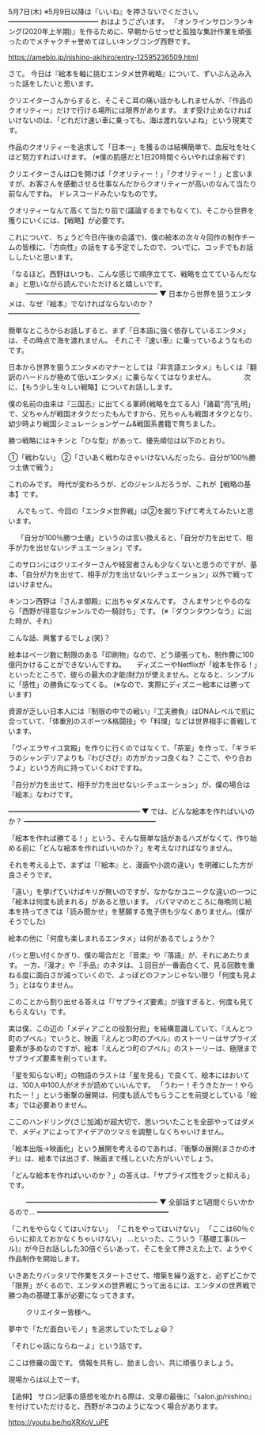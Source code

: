 5月7日(木) ※5月9日以降は『いいね』を押さないでください。
━━━━━━━━━━━━━
おはようございます。
『オンラインサロンランキング(2020年上半期)』を作るために、早朝からせっせと孤独な集計作業を頑張ったのでメチャクチャ誉めてほしいキングコング西野です。

https://ameblo.jp/nishino-akihiro/entry-12595236509.html

さて。
今日は『絵本を軸に挑むエンタメ世界戦略』について、ずいぶん込み入った話をしたいと思います。

クリエイターさんからすると、そこそこ耳の痛い話かもしれませんが、『作品のクオリティー』だけで行ける場所には限界があります。
まず受け止めなければいけないのは、「どれだけ速い車に乗っても、海は渡れないよね」という現実です。

作品のクオリティーを追求して「日本一」を獲るのは結構簡単で、血反吐を吐くほど努力すればいけます。
(※僕の肌感だと1日20時間ぐらいやれば余裕です)

クリエイターさんは口を開けば「クオリティー！」「クオリティー！」と言いますが、お客さんを感動させる仕事なんだからクオリティーが高いのなんて当たり前なんですね。
ドレスコードみたいなものです。

クオリティーなんて高くて当たり前で(議論するまでもなくて)、そこから世界を獲りにいくには、【戦略】が必要です。

これについて、ちょうど今日(午後の会議で)、僕の絵本の次々々回作の制作チームの皆様に、「方向性」の話をする予定でしたので、ついでに、コッチでもお話ししたいと思います。

「なるほど。西野はいつも、こんな感じで順序立てて、戦略を立てているんだなぁ」と思いながら読んでいただけると嬉しいです。
　
　
━━━━━━━━━━━━━━━━━━━
▼ 日本から世界を狙うエンタメは、なぜ『絵本』でなければならないのか？
━━━━━━━━━━━━━━━━━━━

簡単なところからお話しすると、まず「日本語に強く依存しているエンタメ」は、その時点で海を渡れません。
それこそ『速い車』に乗っているようなものです。

日本から世界を狙うエンタメのマナーとしては『非言語エンタメ』もしくは『翻訳のハードルが極めて低いエンタメ』に乗らなくてはなりません。
　
　
　
次に、【もう少し生々しい戦略】についてお話しします。

僕の名前の由来は『三国志』に出てくる軍師(戦略を立てる人)「諸葛“亮”孔明」で、父ちゃんが戦国オタクだったもんですから、兄ちゃんも戦国オタクとなり、幼少時より戦国シミュレーションゲーム&戦国系書籍で育ちました。

勝つ戦略にはキチンと「ひな型」があって、優先順位は以下のとおり。

①「戦わない」
②「さいあく戦わなきゃいけないんだったら、自分が100％勝つ土俵で戦う」

これのみです。
時代が変わろうが、どのジャンルだろうが、これが【戦略の基本】です。

　
んでもって、今回の「エンタメ世界戦」は②を掘り下げて考えてみたいと思います。

　
「自分が100％勝つ土俵」というのは言い換えると、「自分が力を出せて、相手が力を出せないシチュエーション」です。

このサロンにはクリエイターさんや経営者さんも少なくないと思うのですが、基本、「自分が力を出せて、相手が力を出せないシチュエーション」以外で戦ってはいけません。

キンコン西野は『さんま御殿』に出ちゃダメなんです。
さんまサンとやるのなら「西野が得意なジャンルでの一騎討ち」です。
(※『ダウンタウンなう』に出た時が、それ)

こんな話、興奮するでしょ(笑)？

絵本はページ数に制限のある「印刷物」なので、どう頑張っても、制作費に100億円かけることができないんですね。
　
ディズニーやNetflixが「絵本を作る！」といったところで、彼らの最大の才能(財力)が使えません。となると、シンプルに「感性」の勝負になってくる。
(※なので、実際にディズニー絵本には勝っています)

資源が乏しい日本人には『制限の中での戦い』『工夫勝負』はDNAレベルで肌に合っていて、「体重別のスポーツ&格闘技」や「料理」などは世界相手に善戦しています。

「ヴィエラサイユ宮殿」を作りに行くのではなくて、「茶室」を作って、「ギラギラのシャンデリアよりも『わびさび』の方がカッコ良くね？ ここで、やり合おうよ」という方向に持っていくわけですね。

「自分が力を出せて、相手が力を出せないシチュエーション」が、僕の場合は『絵本』なわけです。
　

━━━━━━━━━━━━━━━━━━━
▼ では、どんな絵本を作ればいいのか？
━━━━━━━━━━━━━━━━━━━

「絵本を作れば勝てる！」という、そんな簡単な話があるハズがなくて、作り始める前に「どんな絵本を作ればいいのか？」を考えなければなりません。

それを考える上で、まずは「『絵本』と、漫画や小説の違い」を明確にした方が良さそうです。

「違い」を挙げていけばキリが無いのですが、なかなかユニークな違いの一つに「絵本は何度も読まれる」があると思います。
パパママのところに毎晩同じ絵本を持ってきては「読み聞かせ」を懇願する鬼子供も少なくありません。(僕がそうでした)

絵本の他に「何度も楽しまれるエンタメ」は何があるでしょうか？

パッと思い付くかぎり、僕の場合だと『音楽』や『落語』が、それにあたります。
一方、『漫才』や『手品』のネタは、１回目が一番面白くて、見る回数を重ねる度に面白さが減っていくので、よっぽどのファンじゃない限り「何度も見よう」とはなりません。

このことから割り出せる答えは「『サプライズ要素』が強すぎると、何度も見てもらえない」です。

実は僕、この辺の「メディアごとの役割分担」を結構意識していて、『えんとつ町のプペル』でいうと、映画『えんとつ町のプペル』のストーリーはサプライズ要素が多めなのですが、絵本『えんとつ町のプペル』のストーリーは、極限までサプライズ要素を削っています。

「星を知らない町」の物語のラストは「星を見る」で良くて、絵本にはおいては、100人中100人がオチが読めていいんです。
「うわー！そうきたかー！やられたー！」という衝撃の展開は、何度も読んでもらうことを前提としている「絵本」では必要ありません。

ここのハンドリング(さじ加減)が超大切で、思いついたことを全部やってはダメで、メディアによってアイデアのツマミを調整しなくちゃいけません。

「絵本出版→映画化」という展開を考えるのであれば、『衝撃の展開(まさかのオチ)』は、絵本では出さず、映画まで残しといた方がいいでしょう。

「どんな絵本を作ればいいのか？」の答えは、「サプライズ性をグッと抑える」です。

　
　
━━━━━━━━━━━━━━━━━━━
▼ 全部話すと1週間ぐらいかかるので…
━━━━━━━━━━━━━━━━━━━

「これをやらなくてはいけない」
「これをやってはいけない」
「ここは60％ぐらいに抑えておかなくちゃいけない」
…といった、こういう『基礎工事(ルール)』が今日お話しした30倍ぐらいあって、そこを全て押さえた上で、ようやく作品制作を開始します。

いきあたりバッタリで作業をスタートさせて、増築を繰り返すと、必ずどこかで「限界」がくるので、エンタメの世界戦にうって出るには、エンタメの世界戦で勝つ為の基礎工事が必要になってきます。

　
　
クリエイター皆様へ。

夢中で「ただ面白いモノ」を追求していたでしょ😃？

「それじゃ話にならねーよ」という話です。

ここは修羅の国です。
情報を共有し、励まし合い、共に頑張りましょう。

現場からは以上でーす。

【追伸】
サロン記事の感想を呟かれる際は、文章の最後に『salon.jp/nishino』を付けていただけると、西野がネコのようになつく場合があります。

https://youtu.be/hqXRXoV_uPE
